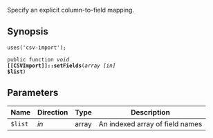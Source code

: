 Specify an explicit column-to-field mapping.

## Synopsis

<code>uses('csv-import');</code>

<code>public function <i>void</i> <b>[[CSVImport]]::setFields</b>(<i>array</i> <i>[in]</i> <b>$list</b>)</code>

## Parameters

<table>
  <thead>
    <tr>
      <th>Name</th>
      <th>Direction</th>
      <th>Type</th>
      <th>Description</th>
    </tr>
  </thead>
  <tbody>
    <tr>
      <td><code>$list</code>
      <td><i>in</i></td>
      <td>array</td>
      <td>
An indexed array of field names
      </td>
    </tr>
  </tbody>
</table>

